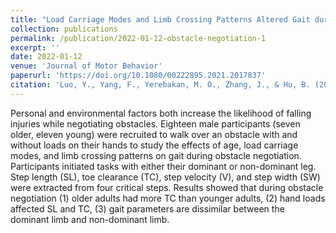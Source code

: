 ```yaml
---
title: "Load Carriage Modes and Limb Crossing Patterns Altered Gait during Obstacle Negotiation"
collection: publications
permalink: /publication/2022-01-12-obstacle-negotiation-1
excerpt: ''
date: 2022-01-12
venue: 'Journal of Motor Behavior'
paperurl: 'https://doi.org/10.1080/00222895.2021.2017837'
citation: 'Luo, Y., Yang, F., Yerebakan, M. O., Zhang, J., & Hu, B. (2022). Load Carriage Modes and Limb Crossing Patterns Altered Gait during Obstacle Negotiation. Journal of Motor Behavior. https://doi.org/10.1080/00222895.2021.2017837'
---
```


Personal and environmental factors both increase the likelihood of falling injuries while negotiating obstacles. Eighteen male participants (seven older, eleven young) were recruited to walk over an obstacle with and without loads on their hands to study the effects of age, load carriage modes, and limb crossing patterns on gait during obstacle negotiation. Participants initiated tasks with either their dominant or non-dominant leg. Step length (SL), toe clearance (TC), step velocity (V), and step width (SW) were extracted from four critical steps. Results showed that during obstacle negotiation (1) older adults had more TC than younger adults, (2) hand loads affected SL and TC, (3) gait parameters are dissimilar between the dominant limb and non-dominant limb.
